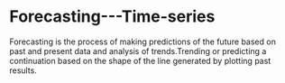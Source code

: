 # Forecasting---Time-series
Forecasting is the process of making predictions of the future based on past and present data and analysis of trends.Trending or predicting a continuation based on the shape of the line generated by plotting past results.
